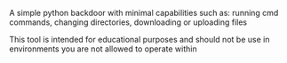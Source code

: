 A simple python backdoor with minimal capabilities such as: running cmd commands, changing directories, downloading or uploading files

This tool is intended for educational purposes and should not be use in environments you are not allowed to operate within

